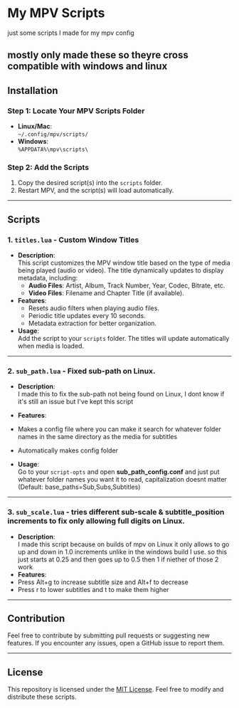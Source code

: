 # My MPV Scripts

just some scripts I made for my mpv config 

mostly only made these so theyre cross compatible with windows and linux
---

## Installation

### Step 1: Locate Your MPV Scripts Folder

- **Linux/Mac**:  
  `~/.config/mpv/scripts/`
- **Windows**:  
  `%APPDATA%\mpv\scripts\`

### Step 2: Add the Scripts

1. Copy the desired script(s) into the `scripts` folder.
2. Restart MPV, and the script(s) will load automatically.

---

## Scripts

### 1. **`titles.lua`** - Custom Window Titles

- **Description**:  
  This script customizes the MPV window title based on the type of media being played (audio or video). The title dynamically updates to display metadata, including:
  - **Audio Files**: Artist, Album, Track Number, Year, Codec, Bitrate, etc.
  - **Video Files**: Filename and Chapter Title (if available).
- **Features**:  
  - Resets audio filters when playing audio files.
  - Periodic title updates every 10 seconds.
  - Metadata extraction for better organization.
- **Usage**:  
  Add the script to your `scripts` folder. The titles will update automatically when media is loaded.

---

### 2. **`sub_path.lua`** - Fixed sub-path on Linux.

- **Description**:  
  I made this to fix the sub-path not being found on Linux, I dont know if it's still an issue but I've kept this script
- **Features**:  
-  Makes a config file where you can make it search for whatever folder names in the same directory as the media for subtitles
- Automatically makes config folder

- **Usage**:  
  Go to your `script-opts` and open **sub_path_config.conf** and just put whatever folder names you want it to read, capitalization doesnt matter (Default: base_paths=Sub,Subs,Subtitles)

---

### 3. **`sub_scale.lua`** - tries different sub-scale & subtitle_position increments to fix only allowing full digits on Linux.

- **Description**:  
  I made this script because on builds of mpv on Linux it only allows to go up and down in 1.0 increments unlike in the windows build I use. so this just starts at 0.25 and then goes up to 0.5 then 1 if niether of those 2 work
- **Features**:  
- Press Alt+g to increase subtitle size and Alt+f to decrease
- Press r to lower subtitles and t to make them higher

---

## Contribution

Feel free to contribute by submitting pull requests or suggesting new features. If you encounter any issues, open a GitHub issue to report them.

---

## License

This repository is licensed under the [MIT License](LICENSE). Feel free to modify and distribute these scripts.
